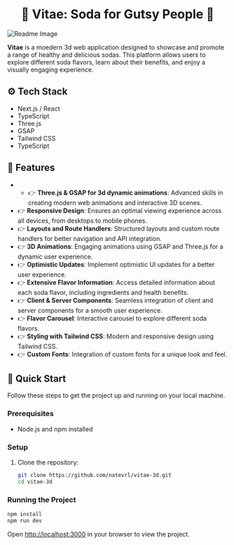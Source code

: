 <h1 align="center">🍹 Vitae: Soda for Gutsy People 🍹</h1>

![Readme Image](/public/readme-image.png)

**Vitae** is a moedern 3d web application designed to showcase and promote a range of healthy and delicious sodas. This platform allows users to explore different soda flavors, learn about their benefits, and enjoy a visually engaging experience.

## ⚙️ Tech Stack
- Next.js / React
- TypeScript
- Three.js
- GSAP
- Tailwind CSS
- TypeScript


## 🔋 Features

- - 👉 **Three.js & GSAP for 3d dynamic animations**: Advanced skills in creating modern web animations and interactive 3D scenes.
- 👉 **Responsive Design**: Ensures an optimal viewing experience across all devices, from desktops to mobile phones.
- 👉 **Layouts and Route Handlers**: Structured layouts and custom route handlers for better navigation and API integration.
- 👉 **3D Animations**: Engaging animations using GSAP and Three.js for a dynamic user experience.
- 👉 **Optimistic Updates**: Implement optimistic UI updates for a better user experience.
- 👉 **Extensive Flavor Information**: Access detailed information about each soda flavor, including ingredients and health benefits.
- 👉 **Client & Server Components**: Seamless integration of client and server components for a smooth user experience.
- 👉 **Flavor Carousel**: Interactive carousel to explore different soda flavors.
- 👉 **Styling with Tailwind CSS**: Modern and responsive design using Tailwind CSS.
- 👉 **Custom Fonts**: Integration of custom fonts for a unique look and feel.

## 🤸 Quick Start
Follow these steps to get the project up and running on your local machine.

### Prerequisites
- Node.js and npm installed

### Setup
1. Clone the repository:
   ```bash
   git clone https://github.com/natevrl/vitae-3d.git
   cd vitae-3d
   ```

### Running the Project
```bash
npm install
npm run dev
```

Open [http://localhost:3000](http://localhost:3000) in your browser to view the project.
